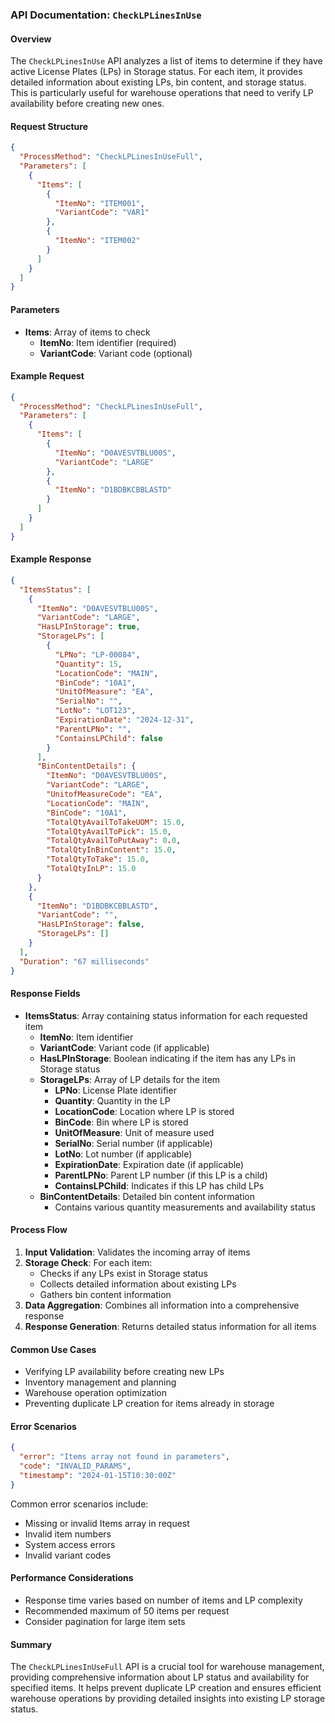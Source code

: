 ### API Documentation: `CheckLPLinesInUse`

#### Overview
The `CheckLPLinesInUse` API analyzes a list of items to determine if they have active License Plates (LPs) in Storage status. For each item, it provides detailed information about existing LPs, bin content, and storage status. This is particularly useful for warehouse operations that need to verify LP availability before creating new ones.

#### Request Structure
```json
{
  "ProcessMethod": "CheckLPLinesInUseFull",
  "Parameters": [
    {
      "Items": [
        {
          "ItemNo": "ITEM001",
          "VariantCode": "VAR1"
        },
        {
          "ItemNo": "ITEM002"
        }
      ]
    }
  ]
}
```

#### Parameters
- **Items**: Array of items to check
  - **ItemNo**: Item identifier (required)
  - **VariantCode**: Variant code (optional)

#### Example Request
```json
{
  "ProcessMethod": "CheckLPLinesInUseFull",
  "Parameters": [
    {
      "Items": [
        {
          "ItemNo": "D0AVESVTBLU00S",
          "VariantCode": "LARGE"
        },
        {
          "ItemNo": "D1BDBKCBBLASTD"
        }
      ]
    }
  ]
}
```

#### Example Response
```json
{
  "ItemsStatus": [
    {
      "ItemNo": "D0AVESVTBLU00S",
      "VariantCode": "LARGE",
      "HasLPInStorage": true,
      "StorageLPs": [
        {
          "LPNo": "LP-00084",
          "Quantity": 15,
          "LocationCode": "MAIN",
          "BinCode": "10A1",
          "UnitOfMeasure": "EA",
          "SerialNo": "",
          "LotNo": "LOT123",
          "ExpirationDate": "2024-12-31",
          "ParentLPNo": "",
          "ContainsLPChild": false
        }
      ],
      "BinContentDetails": {
        "ItemNo": "D0AVESVTBLU00S",
        "VariantCode": "LARGE",
        "UnitofMeasureCode": "EA",
        "LocationCode": "MAIN",
        "BinCode": "10A1",
        "TotalQtyAvailToTakeUOM": 15.0,
        "TotalQtyAvailToPick": 15.0,
        "TotalQtyAvailToPutAway": 0.0,
        "TotalQtyInBinContent": 15.0,
        "TotalQtyToTake": 15.0,
        "TotalQtyInLP": 15.0
      }
    },
    {
      "ItemNo": "D1BDBKCBBLASTD",
      "VariantCode": "",
      "HasLPInStorage": false,
      "StorageLPs": []
    }
  ],
  "Duration": "67 milliseconds"
}
```

#### Response Fields
- **ItemsStatus**: Array containing status information for each requested item
  - **ItemNo**: Item identifier
  - **VariantCode**: Variant code (if applicable)
  - **HasLPInStorage**: Boolean indicating if the item has any LPs in Storage status
  - **StorageLPs**: Array of LP details for the item
    - **LPNo**: License Plate identifier
    - **Quantity**: Quantity in the LP
    - **LocationCode**: Location where LP is stored
    - **BinCode**: Bin where LP is stored
    - **UnitOfMeasure**: Unit of measure used
    - **SerialNo**: Serial number (if applicable)
    - **LotNo**: Lot number (if applicable)
    - **ExpirationDate**: Expiration date (if applicable)
    - **ParentLPNo**: Parent LP number (if this LP is a child)
    - **ContainsLPChild**: Indicates if this LP has child LPs
  - **BinContentDetails**: Detailed bin content information
    - Contains various quantity measurements and availability status

#### Process Flow
1. **Input Validation**: Validates the incoming array of items
2. **Storage Check**: For each item:
   - Checks if any LPs exist in Storage status
   - Collects detailed information about existing LPs
   - Gathers bin content information
3. **Data Aggregation**: Combines all information into a comprehensive response
4. **Response Generation**: Returns detailed status information for all items

#### Common Use Cases
- Verifying LP availability before creating new LPs
- Inventory management and planning
- Warehouse operation optimization
- Preventing duplicate LP creation for items already in storage

#### Error Scenarios
```json
{
  "error": "Items array not found in parameters",
  "code": "INVALID_PARAMS",
  "timestamp": "2024-01-15T10:30:00Z"
}
```

Common error scenarios include:
- Missing or invalid Items array in request
- Invalid item numbers
- System access errors
- Invalid variant codes

#### Performance Considerations
- Response time varies based on number of items and LP complexity
- Recommended maximum of 50 items per request
- Consider pagination for large item sets

#### Summary
The `CheckLPLinesInUseFull` API is a crucial tool for warehouse management, providing comprehensive information about LP status and availability for specified items. It helps prevent duplicate LP creation and ensures efficient warehouse operations by providing detailed insights into existing LP storage status.